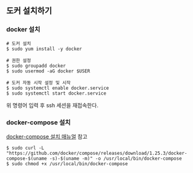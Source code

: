 ## 도커 설치하기

### docker 설치

```command
# 도커 설치
$ sudo yum install -y docker

# 권한 설정
$ sudo groupadd docker
$ sudo usermod -aG docker $USER

# 도커 자동 시작 설정 및 시작
$ sudo systemctl enable docker.service
$ sudo systemctl start docker.service
```

위 명령어 입력 후 ssh 세션을 재접속한다.

### docker-compose 설치

[docker-compose 설치 매뉴얼](https://docs.docker.com/compose/install/#install-using-pip) 참고
```command
$ sudo curl -L "https://github.com/docker/compose/releases/download/1.25.3/docker-compose-$(uname -s)-$(uname -m)" -o /usr/local/bin/docker-compose
$ sudo chmod +x /usr/local/bin/docker-compose
```
